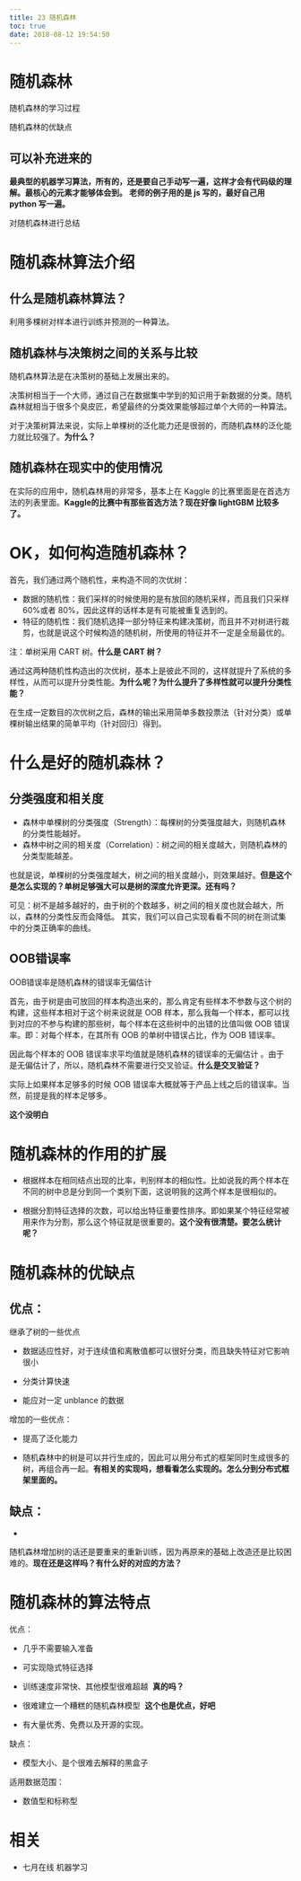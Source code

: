 ```yaml
---
title: 23 随机森林
toc: true
date: 2018-08-12 19:54:50
---
```

# 随机森林

随机森林的学习过程

随机森林的优缺点

## 可以补充进来的


**最典型的机器学习算法，所有的，还是要自己手动写一遍，这样才会有代码级的理解。最核心的元素才能够体会到。**
**老师的例子用的是 js 写的，最好自己用 python 写一遍。**




对随机森林进行总结




# 随机森林算法介绍

## 什么是随机森林算法？


利用多棵树对样本进行训练并预测的一种算法。


## 随机森林与决策树之间的关系与比较


随机森林算法是在决策树的基础上发展出来的。

决策树相当于一个大师，通过自己在数据集中学到的知识用于新数据的分类。随机森林就相当于很多个臭皮匠，希望最终的分类效果能够超过单个大师的一种算法。

对于决策树算法来说，实际上单棵树的泛化能力还是很弱的，而随机森林的泛化能力就比较强了。**为什么？**


## 随机森林在现实中的使用情况


在实际的应用中，随机森林用的非常多，基本上在 Kaggle 的比赛里面是在首选方法的列表里面。**Kaggle的比赛中有那些首选方法？现在好像 lightGBM 比较多了。**


# OK，如何构造随机森林？


首先，我们通过两个随机性，来构造不同的次优树：

* 数据的随机性：我们采样的时候使用的是有放回的随机采样，而且我们只采样 60%或者 80%，因此这样的话样本是有可能被重复选到的。
* 特征的随机性：我们随机选择一部分特征来构建决策树，而且并不对树进行裁剪，也就是说这个时候构造的随机树，所使用的特征并不一定是全局最优的。


注：单树采用 CART 树。**什么是 CART 树？**

通过这两种随机性构造出的次优树，基本上是彼此不同的，这样就提升了系统的多样性，从而可以提升分类性能。**为什么呢？为什么提升了多样性就可以提升分类性能？**

在生成一定数目的次优树之后，森林的输出采用简单多数投票法（针对分类）或单棵树输出结果的简单平均（针对回归）得到。


# 什么是好的随机森林？




## 分类强度和相关度

- 森林中单棵树的分类强度（Strength）：每棵树的分类强度越大，则随机森林的分类性能越好。
- 森林中树之间的相关度（Correlation）：树之间的相关度越大，则随机森林的分类型能越差。


也就是说，单棵树的分类强度越大，树之间的相关度越小，则效果越好。**但是这个是怎么实现的？单树足够强大可以是树的深度允许更深。还有吗？**

可见：树不是越多越好的，由于树的个数越多，树之间的相关度也就会越大，所以，森林的分类性反而会降低。 其实，我们可以自己实现看看不同的树在测试集中的分类正确率的曲线。


## OOB错误率


OOB错误率是随机森林的错误率无偏估计

首先，由于树是由可放回的样本构造出来的，那么肯定有些样本不参数与这个树的构建，这些样本相对于这个树来说就是 OOB 样本，那么我每一个样本，都可以找到对应的不参与构建的那些树，每个样本在这些树中的出错的比值叫做 OOB 错误率。即：对每个样本，在其所有 OOB 的单树中错误占比，作为 OOB 错误率。

因此每个样本的 OOB 错误率求平均值就是随机森林的错误率的无偏估计 。由于是无偏估计了，所以，随机森林不需要进行交叉验证。**什么是交叉验证？**

实际上如果样本足够多的时候 OOB 错误率大概就等于产品上线之后的错误率。当然，前提是我的样本足够多。

**这个没明白**


# 随机森林的作用的扩展






  * 根据样本在相同结点出现的比率，判别样本的相似性。比如说我的两个样本在不同的树中总是分到同一个类别下面，这说明我的这两个样本是很相似的。


  * 根据分割特征选择的次数，可以给出特征重要性排序。即如果某个特征经常被用来作为分割，那么这个特征就是很重要的。**这个没有很清楚。要怎么统计呢？**





# 随机森林的优缺点




## 优点：


继承了树的一些优点




  * 数据适应性好，对于连续值和离散值都可以很好分类，而且缺失特征对它影响很小


  * 分类计算快速


  * 能应对一定 unblance 的数据


增加的一些优点：


  * 提高了泛化能力


  * 随机森林中的树是可以并行生成的，因此可以用分布式的框架同时生成很多的树，再组合再一起。**有相关的实现吗，想看看怎么实现的。怎么分到分布式框架里面的。**




## 缺点：






  *


随机森林增加树的话还是要重来的重新训练，因为再原来的基础上改造还是比较困难的。**现在还是这样吗？有什么好的对应的方法？**






# 随机森林的算法特点


优点：




  * 几乎不需要输入准备


  * 可实现隐式特征选择


  * 训练速度非常快、其他模型很难超越  **真的吗？**


  * 很难建立一个糟糕的随机森林模型  **这个也是优点，好吧**


  * 有大量优秀、免费以及开源的实现。


缺点：


  * 模型大小、是个很难去解释的黑盒子


适用数据范围：


  * 数值型和标称型







# 相关

* 七月在线 机器学习
